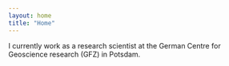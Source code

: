```yaml
---
layout: home
title: "Home"
---
```


I currently work as a research scientist at the German Centre for Geoscience research (GFZ) in Potsdam. 
